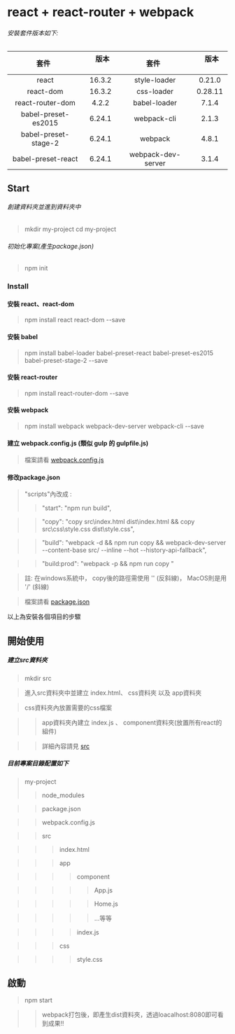 # react + react-router + webpack

###### 安裝套件版本如下:
|    套件    |     版本    |    套件    |     版本    |
| :--------: | :--------: | :--------: | :--------: |
|react|16.3.2|style-loader|0.21.0|
|react-dom|16.3.2|css-loader|0.28.11|
|react-router-dom|4.2.2|babel-loader|    7.1.4   |
|babel-preset-es2015|6.24.1|webpack-cli|2.1.3|
|babel-preset-stage-2|6.24.1|webpack|4.8.1|
|babel-preset-react|6.24.1|webpack-dev-server|3.1.4|

## Start
###### 創建資料夾並進到資料夾中
> mkdir my-project
> cd my-project

###### 初始化專案(產生package.json)
> npm init

### Install
#### 安裝 react、react-dom
> npm install react react-dom --save

#### 安裝 babel
> npm install babel-loader babel-preset-react babel-preset-es2015 babel-preset-stage-2 --save

#### 安裝 react-router
> npm install react-router-dom --save

#### 安裝 webpack
> npm install webpack webpack-dev-server webpack-cli --save

#### 建立 webpack.config.js (類似 gulp 的 gulpfile.js)
> 檔案請看 [webpack.config.js](https://github.com/piedasing/hotelroom-react-/blob/master/webpack.config.js)

#### 修改package.json
> "scripts"內改成 :
>> "start": "npm run build",

>> "copy": "copy src\\index.html dist\\index.html && copy src\\css\\style.css dist\\style.css",

>> "build": "webpack -d && npm run copy && webpack-dev-server --content-base src/ --inline --hot --history-api-fallback",

>> "build:prod": "webpack -p && npm run copy "

> 註: 在windows系統中， copy後的路徑需使用 '\' (反斜線)， MacOS則是用 '/' (斜線)

> 檔案請看 [package.json](https://github.com/piedasing/hotelroom-react-/blob/master/package.json)

以上為安裝各個項目的步驟

## 開始使用

##### 建立src資料夾
> mkdir src

> 進入src資料夾中並建立 index.html、 css資料夾 以及 app資料夾

> css資料夾內放置需要的css檔案

>> app資料夾內建立 index.js 、 component資料夾(放置所有react的組件)

>> 詳細內容請見 [src](https://github.com/piedasing/hotelroom-react-/tree/master/src)

##### 目前專案目錄配置如下
> my-project
>> node_modules

>> package.json

>> webpack.config.js

>> src

>>> index.html

>>> app

>>>> component

>>>>> App.js

>>>>> Home.js

>>>>> ...等等

>>>> index.js

>>> css

>>>> style.css

## 啟動
> npm start

>> webpack打包後，即產生dist資料夾，透過loacalhost:8080即可看到成果!!

